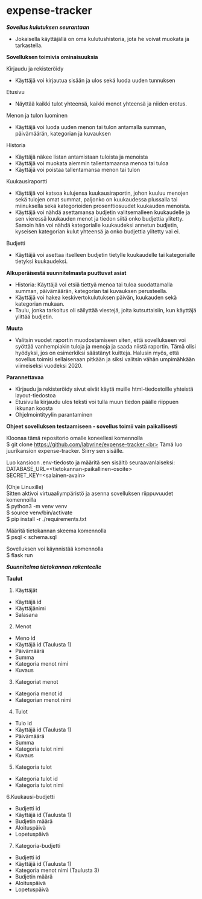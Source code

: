 # expense-tracker

***Sovellus kulutuksen seurantaan***

- Jokaisella käyttäjällä on oma kulutushistoria, jota he voivat muokata ja tarkastella.
  
**Sovelluksen toimivia ominaisuuksia**

Kirjaudu ja rekisteröidy

- Käyttäjä voi kirjautua sisään ja ulos sekä luoda uuden tunnuksen<br>

Etusivu

- Näyttää kaikki tulot yhteensä, kaikki menot yhteensä ja niiden erotus.<br>

Menon ja tulon luominen

- Käyttäjä voi luoda uuden menon tai tulon antamalla summan, päivämäärän, kategorian ja kuvauksen<br>

Historia

- Käyttäjä näkee listan antamistaan tuloista ja menoista
- Käyttäjä voi muokata aiemmin tallentamaansa menoa tai tuloa 
- Käyttäjä voi poistaa tallentamansa menon tai tulon<br>
  
Kuukausiraportti

- Käyttäjä voi katsoa kulujensa kuukausiraportin, johon kuuluu menojen sekä tulojen omat summat, paljonko on kuukaudessa plussalla tai miinuksella sekä kategorioiden prosenttiosuudet kuukauden menoista.
- Käyttäjä voi nähdä asettamansa budjetin valitsemalleen kuukaudelle ja sen vieressä kuukauden menot ja tiedon siitä onko budjettia ylitetty. Samoin hän voi nähdä kategorialle kuukaudeksi annetun budjetin, kyseisen kategorian kulut yhteensä ja onko budjettia ylitetty vai ei.<br>

Budjetti

- Käyttäjä voi asettaa itselleen budjetin tietylle kuukaudelle tai kategorialle tietyksi kuukaudeksi.

**Alkuperäisestä suunnitelmasta puuttuvat asiat**
- Historia: Käyttäjä voi etsiä tiettyä menoa tai tuloa suodattamalla summan, päivämäärän, kategorian tai kuvauksen perusteella.
- Käyttäjä voi hakea keskivertokulutuksen päivän, kuukauden sekä kategorian mukaan.
- Taulu, jonka tarkoitus oli säilyttää viestejä, joita kutsuttaisiin, kun käyttäjä ylittää budjetin.

**Muuta**
- Valitsin vuodet raportin muodostamiseen siten, että sovellukseen voi syöttää vanhempiakin tuloja ja menoja ja saada niistä raportin. Tämä olisi hyödyksi, jos on esimerkiksi säästänyt kuitteja. Halusin myös, että sovellus toimisi sellaisenaan pitkään ja siksi valitsin vähän umpimähkään viimeiseksi vuodeksi 2020.

**Parannettavaa**
- Kirjaudu ja rekisteröidy sivut eivät käytä muille html-tiedostoille yhteistä layout-tiedostoa
- Etusivulla kirjaudu ulos teksti voi tulla muun tiedon päälle riippuen ikkunan koosta
- Ohjelmointityylin parantaminen

**Ohjeet sovelluksen testaamiseen - sovellus toimii vain paikallisesti**

Kloonaa tämä repositorio omalle koneellesi komennolla<br>
$ git clone https://github.com/labyrine/expense-tracker.<br> 
Tämä luo juurikansion expense-tracker. Siirry sen sisälle.

Luo kansioon .env-tiedosto ja määritä sen sisältö seuraavanlaiseksi:<br>
DATABASE_URL=\<tietokannan-paikallinen-osoite\><br>
SECRET_KEY=\<salainen-avain\>

(Ohje Linuxille)<br>
  Sitten aktivoi virtuaaliympäristö ja asenna sovelluksen riippuvuudet komennoilla<br>
  $ python3 -m venv venv<br>
  $ source venv/bin/activate<br>
  $ pip install -r ./requirements.txt

Määritä tietokannan skeema komennolla<br>
  $ psql < schema.sql

Sovelluksen voi käynnistää komennolla<br>
  $ flask run
                   
***Suunnitelma tietokannan rakenteelle***

**Taulut**

1. Käyttäjät
- Käyttäjä id
- Käyttäjänimi
- Salasana

2. Menot
- Meno id
- Käyttäjä id (Taulusta 1)
- Päivämäärä
- Summa
- Kategoria menot nimi
- Kuvaus

3. Kategoriat menot
- Kategoria menot id
- Kategorian menot nimi

4. Tulot
- Tulo id
- Käyttäjä id (Taulusta 1)
- Päivämäärä
- Summa
- Kategoria tulot nimi
- Kuvaus

5. Kategoria tulot
- Kategoria tulot id
- Kategoria tulot nimi

6.Kuukausi-budjetti
- Budjetti id
- Käyttäjä id (Taulusta 1)
- Budjetin määrä
- Aloituspäivä
- Lopetuspäivä
  
7. Kategoria-budjetti
- Budjetti id
- Käyttäjä id (Taulusta 1)
- Kategoria menot nimi (Taulusta 3)
- Budjetin määrä
- Aloituspäivä
- Lopetuspäivä

